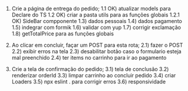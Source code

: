 1) Crie a página de entrega do pedido;
  1.1 OK) atualizar models para Declare do TS
  1.2 OK) criar a pasta utils para as funções globais
  1.2.1 OK) SideBar compponente
  1.3) dados pessoais
  1.4) dados pagamento
  1.5) indegrar com formik
  1.6) validar com yup
  1.7) corrigir exclamação
  1.8) getTotalPrice para as funções globais

2) Ao clicar em concluir, façar um POST para esta rota;
  2.1) fazer o POST
  2.2) exibir erros na tela
  2.3) desabilitar botão caso o formulario esteja mal preenchido
  2.4) ter items no carrinho para ir ao pagamento

3) Crie a tela de confirmação do pedido;
  3.1) tela de conclusão
  3.2) renderizar orderId
  3.3) limpar carrinho ao concluir pedido
  3.4) criar Loaders
  3.5) npx eslint . para corrigir erros
  3.6) responsividade
